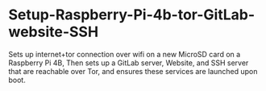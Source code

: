 # Setup-Raspberry-Pi-4b-tor-GitLab-website-SSH
Sets up internet+tor connection over wifi on a new MicroSD card on a Raspberry Pi 4B, Then sets up a GitLab server, Website, and SSH server that are reachable over Tor, and ensures these services are launched upon boot.
